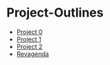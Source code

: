 # Project-Outlines

 - [Project 0](./P0.md)
 - [Project 1](./P1.md)
 - [Project 2](./P2.md)
 - [Revagenda](./Revagenda.md)
